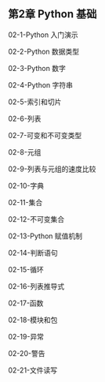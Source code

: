 ## 第2章 Python 基础

02-1-Python 入门演示

02-2-Python 数据类型

02-3-Python 数字

02-4-Python 字符串

02-5-索引和切片

02-6-列表

02-7-可变和不可变类型

02-8-元组

02-9-列表与元组的速度比较

02-10-字典

02-11-集合

02-12-不可变集合

02-13-Python 赋值机制

02-14-判断语句

02-15-循环

02-16-列表推导式

02-17-函数

02-18-模块和包

02-19-异常

02-20-警告

02-21-文件读写
